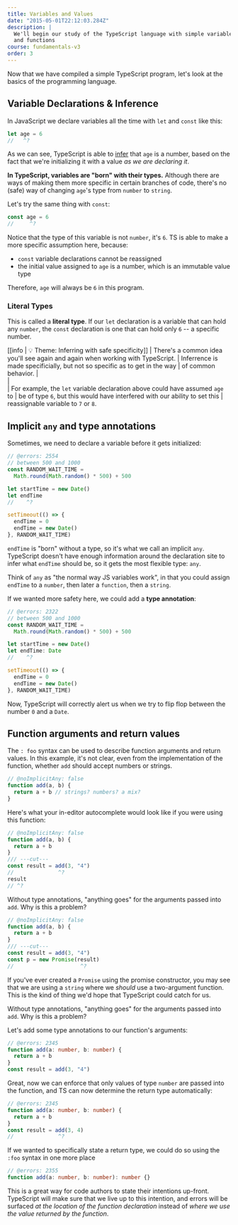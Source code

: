 ```yaml
---
title: Variables and Values
date: "2015-05-01T22:12:03.284Z"
description: |
  We'll begin our study of the TypeScript language with simple variables
  and functions
course: fundamentals-v3
order: 3
---
```


Now that we have compiled a simple TypeScript program, let's look at
the basics of the programming language.

## Variable Declarations & Inference

In JavaScript we declare variables all the time with `let` and `const` like this:

```ts twoslash
let age = 6
//   ^?
```

As we can see, TypeScript is able to [infer](https://www.typescriptlang.org/docs/handbook/type-inference.html) that `age` is a number, based on the
fact that we're initializing it with a value _as we are declaring it_.

**In TypeScript, variables are "born" with their types.** Although
there are ways of making them more specific in certain branches of code,
there's no (safe) way of changing `age`'s type from `number` to `string`.

Let's try the same thing with `const`:

```ts twoslash
const age = 6
//     ^?
```

Notice that the type of this variable is not `number`, it's `6`. TS is able to make
a more specific assumption here, because:

- `const` variable declarations cannot be reassigned
- the initial value assigned to `age` is a number, which is an immutable value type

Therefore, `age` will always be `6` in this program.

### Literal Types

This is called a **literal type**. If our `let` declaration is a variable
that can hold any `number`, the `const` declaration is one that can hold only `6` --
a specific number.

[[info | :bulb: Theme: Inferring with safe specificity]]
| There's a common idea you'll see again and again when working with TypeScript.
| Inferrence is made specificially, but not so specific as to get in the way
| of common behavior.
| <br />
| <br />
| For example, the `let` variable declaration above could have assumed `age` to
| be of type `6`, but this would have interfered with our ability to set this
| reassignable variable to `7` or `8`.

## Implicit `any` and type annotations

Sometimes, we need to declare a variable before it gets initialized:

```ts twoslash
// @errors: 2554
// between 500 and 1000
const RANDOM_WAIT_TIME =
  Math.round(Math.random() * 500) + 500

let startTime = new Date()
let endTime
//    ^?

setTimeout(() => {
  endTime = 0
  endTime = new Date()
}, RANDOM_WAIT_TIME)
```

`endTime` is "born" without a type, so it's what we call an implicit `any`. 
TypeScript doesn't have enough information around the declaration site to infer 
what `endTime` should be, so it gets the most flexible type: `any`.

Think of `any` as "the normal way JS variables work", in that you could assign 
`endTime` to a `number`, then later a `function`, then a `string`.

If we wanted more safety here, we could add a **type annotation**:

```ts twoslash
// @errors: 2322
// between 500 and 1000
const RANDOM_WAIT_TIME =
  Math.round(Math.random() * 500) + 500

let startTime = new Date()
let endTime: Date
//    ^?

setTimeout(() => {
  endTime = 0
  endTime = new Date()
}, RANDOM_WAIT_TIME)
```

Now, TypeScript will correctly alert us when we try to flip flop between the number `0` and
a `Date`.

## Function arguments and return values

The `: foo` syntax can be used to describe function arguments and return values.
In this example, it's not clear, even from the implementation of the function,
whether `add` should accept numbers or strings.

```ts twoslash
// @noImplicitAny: false
function add(a, b) {
  return a + b // strings? numbers? a mix?
}
```

Here's what your in-editor autocomplete would look like if you were using this function:

```ts twoslash
// @noImplicitAny: false
function add(a, b) {
  return a + b
}
/// ---cut---
const result = add(3, "4")
//              ^?
result
// ^?
```

Without type annotations, "anything goes" for the arguments passed into `add`. Why is this a problem?

```ts twoslash
// @noImplicitAny: false
function add(a, b) {
  return a + b
}
/// ---cut---
const result = add(3, "4")
const p = new Promise(result)
//                     ^?
```

If you've ever created a `Promise` using the promise constructor, you may see
that we are using a `string` where we _should_ use a two-argument function. This
is the kind of thing we'd hope that TypeScript could catch for us.

Without type annotations, "anything goes" for the arguments passed into `add`. Why is this a problem?

Let's add some type annotations to our function's arguments:

```ts twoslash
// @errors: 2345
function add(a: number, b: number) {
  return a + b
}
const result = add(3, "4")
```

Great, now we can enforce that only values of type `number` are passed into the function,
and TS can now determine the return type automatically:

```ts twoslash
// @errors: 2345
function add(a: number, b: number) {
  return a + b
}
const result = add(3, 4)
//              ^?
```

If we wanted to specifically state a return type, we could do so using the `:foo` syntax in one more place

```ts twoslash
// @errors: 2355
function add(a: number, b: number): number {}
```

This is a great way for code authors to state their intentions up-front. TypeScript will make sure
that we live up to this intention, and errors will be surfaced _at the location of the function declaration_
instead of _where we use the value returned by the function_.
